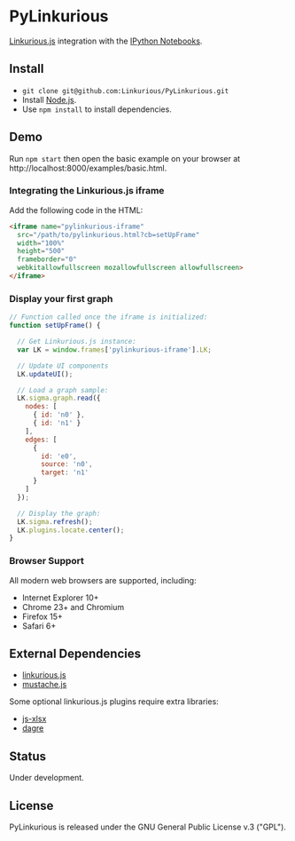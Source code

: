 # PyLinkurious
[Linkurious.js](https://github.com/Linkurious/linkurious.js) integration with the [IPython Notebooks](http://ipython.org/notebook.html).

## Install

- `git clone git@github.com:Linkurious/PyLinkurious.git`
- Install [Node.js](http://nodejs.org/).
- Use `npm install` to install dependencies.

## Demo

Run `npm start` then open the basic example on your browser at http://localhost:8000/examples/basic.html.

### Integrating the Linkurious.js iframe

Add the following code in the HTML:

```html
<iframe name="pylinkurious-iframe"
  src="/path/to/pylinkurious.html?cb=setUpFrame"
  width="100%"
  height="500"
  frameborder="0"
  webkitallowfullscreen mozallowfullscreen allowfullscreen>
</iframe>
```

### Display your first graph

```js
// Function called once the iframe is initialized:
function setUpFrame() {

  // Get Linkurious.js instance:
  var LK = window.frames['pylinkurious-iframe'].LK;

  // Update UI components
  LK.updateUI();

  // Load a graph sample:
  LK.sigma.graph.read({
    nodes: [
      { id: 'n0' },
      { id: 'n1' }
    ],
    edges: [
      {
        id: 'e0',
        source: 'n0',
        target: 'n1'
      }
    ]
  });

  // Display the graph:
  LK.sigma.refresh();
  LK.plugins.locate.center();
}
```

### Browser Support

All modern web browsers are supported, including:
* Internet Explorer 10+
* Chrome 23+ and Chromium
* Firefox 15+
* Safari 6+

## External Dependencies

- [linkurious.js](https://github.com/Linkurious/linkurious.js)
- [mustache.js](https://github.com/janl/mustache.js)

Some optional linkurious.js plugins require extra libraries:

- [js-xlsx](https://github.com/SheetJS/js-xlsx/)
- [dagre](https://github.com/cpettitt/dagre)

## Status

Under development.

## License

PyLinkurious is released under the GNU General Public License v.3 ("GPL").
